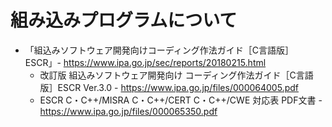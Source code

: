 # 組み込みプログラムについて

- 「組込みソフトウェア開発向けコーディング作法ガイド［C言語版］ESCR」- <https://www.ipa.go.jp/sec/reports/20180215.html>
  - 改訂版  組込みソフトウェア開発向け コーディング作法ガイド［C言語版］ESCR Ver.3.0 - <https://www.ipa.go.jp/files/000064005.pdf>
  - ESCR C・C++/MISRA C・C++/CERT C・C++/CWE 対応表 PDF文書 - <https://www.ipa.go.jp/files/000065350.pdf>
